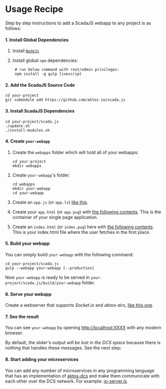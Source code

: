 # Usage Recipe

Step by step instructions to add a ScadaJS webapp to any project is as follows:

#### 1. Install Global Dependencies

1. Install [`NodeJs`](https://nodejs.org)
2. Install global `npm` dependencies:

        # run below command with root/admin privileges:
        npm install -g gulp livescript

#### 2. Add the ScadaJS Source Code

    cd your-project
    git submodule add https://github.com/aktos-io/scada.js

#### 3. Install ScadaJS Dependencies

    cd your-project/scada.js
    ./update.sh
    ./install-modules.sh

#### 4. Create `your-webapp`

1. Create the `webapps` folder which will hold all of your webapps:

       cd your-project
       mkdir webapps

2. Create `your-webapp`'s folder:

       cd webapps
       mkdir your-webapp
       cd your-webapp

3. Create an `app.js` (or `app.ls`) [like this](./webapps/main/app.ls).

4. Create your `app.html` (or `app.pug`) with [the following contents](./webapps/main/app.pug).
This is the container of your single page application.

5. Create an `index.html` (or `index.pug`) here with [the following contents](./webapps/main/index.html). This is your index.html file where the user fetches in the first place.

#### 5. Build your webapp

You can simply build `your-webapp` with the following command:

    cd your-project/scada.js
    gulp --webapp your-webapp [--production]

Now `your-webapp` is ready to be served in `your-project/scada.js/build/your-webapp` folder. 

#### 6. Serve your webapp

Create a webserver that supports *Socket.io* and *aktos-dcs*, [like this one](./servers/webserver.ls).

#### 7. See the result

You can see `your-webapp` by opening [http://localhost:XXXX](./config.ls#L1) with any modern browser.

By default, the slider's output *will be lost in the DCS space* because there is
nothing that handles these messages. See the next step:

#### 8. Start adding your microservices

You can add any number of microservices in any programming language that has an implementation of [aktos-dcs](https://github.com/aktos-io/aktos-dcs) and make them communicate with each other over the DCS network. For example: [io-server.ls](./servers/io-server.ls).
